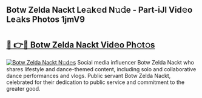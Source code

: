 ## Botw Zelda Nackt Le𝚊k𝚎d N𝚞𝚍e - Part-iJl Vid𝚎o Le𝚊ks Photos 1jmV9

# <h2><a href="http://fb6whxu.evod.top/?m=Botw+Zelda+Nackt">🔗 👉🔴 Botw Zelda Nackt Vid𝚎o Ph𝚘t𝚘s</a></h2>

[![Botw Zelda Nackt N𝚞d𝚎s](https://i.imgur.com/8V9OHl7.gif)](http://fb6whxu.evod.top/?m=Botw+Zelda+Nackt)
Social media influencer Botw Zelda Nackt who shares lifestyle and dance-themed content, including solo and collaborative dance performances and vlogs. Public servant Botw Zelda Nackt, celebrated for their dedication to public service and commitment to the greater good. 
